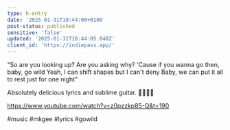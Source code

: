 ```yaml
---
type: h-entry
date: '2025-01-31T19:44:00+0100'
post-status: published
sensitive: 'false'
updated: '2025-01-31T18:44:05.048Z'
client_id: 'https://indiepass.app/'
---
```

"So are you looking up? Are you asking why?
'Cause if you wanna go then, baby, go wild
Yeah, I can shift shapes but I can't deny
Baby, we can put it all to rest just for one night"

Absolutely delicious lyrics and sublime guitar. 👨‍🍳💋🤌

https://www.youtube.com/watch?v=z0pzzkp85-Q&t=190

#music #mkgee #lyrics #gowild
